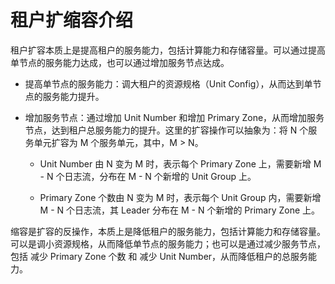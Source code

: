# 租户扩缩容介绍

租户扩容本质上是提高租户的服务能力，包括计算能力和存储容量。可以通过提高单节点的服务能力达成，也可以通过增加服务节点达成。

* 提高单节点的服务能力：调大租户的资源规格（Unit Config），从而达到单节点的服务能力提升。

* 增加服务节点：通过增加 Unit Number 和增加 Primary Zone，从而增加服务节点，达到租户总服务能力的提升。这里的扩容操作可以抽象为：将 N 个服务单元扩容为 M 个服务单元，其中，M > N。
  
  * Unit Number 由 N 变为 M 时，表示每个 Primary Zone 上，需要新增 M - N 个日志流，分布在 M - N 个新增的 Unit Group 上。
  
  * Primary Zone 个数由 N 变为 M 时，表示每个 Unit Group 内，需要新增 M - N 个日志流，其 Leader 分布在 M - N 个新增的 Primary Zone 上。

缩容是扩容的反操作，本质上是降低租户的服务能力，包括计算能力和存储容量。可以是调小资源规格，从而降低单节点的服务能力；也可以是通过减少服务节点，包括 减少 Primary Zone 个数 和 减少 Unit Number，从而降低租户的总服务能力。
